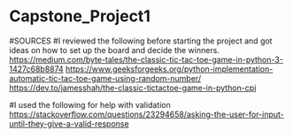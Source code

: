 # Capstone_Project1

#SOURCES
#I reviewed the following before starting the project and got ideas on how to set up the board and decide the winners. 
https://medium.com/byte-tales/the-classic-tic-tac-toe-game-in-python-3-1427c68b8874
https://www.geeksforgeeks.org/python-implementation-automatic-tic-tac-toe-game-using-random-number/
https://dev.to/jamesshah/the-classic-tictactoe-game-in-python-cpi

#I used the following for help with validation
https://stackoverflow.com/questions/23294658/asking-the-user-for-input-until-they-give-a-valid-response


